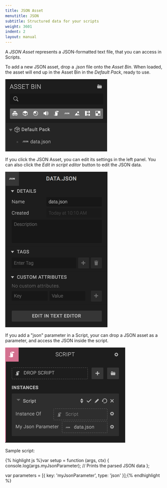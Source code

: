```yaml
---
title: JSON Asset
menutitle: JSON
subtitle: Structured data for your scripts
weight: 3601
indent: 2
layout: manual
---
```

A *JSON Asset* represents a JSON-formatted text file, that you can access in Scripts.

To add a new JSON asset, drop a *.json* file onto the *Asset Bin*. When loaded, the asset will end up in the Asset Bin in the *Default Pack*, ready to use.

![JSON asset in the asset bin](json-in-assetbin.png)

If you click the JSON Asset, you can edit its settings in the left panel. You can also click the *Edit in script editor* button to edit the JSON data.

![JSON panel](json-in-inspector.png)

If you add a "json" parameter in a Script, your can drop a JSON asset as a parameter, and access the JSON inside the script.

![JSON script parameter](json-in-script.png)

Sample script:

{% highlight js %}var setup = function (args, ctx) {
    console.log(args.myJsonParameter); // Prints the parsed JSON data
};

var parameters = [{
    key: 'myJsonParameter',
    type: 'json'
}];{% endhighlight %}